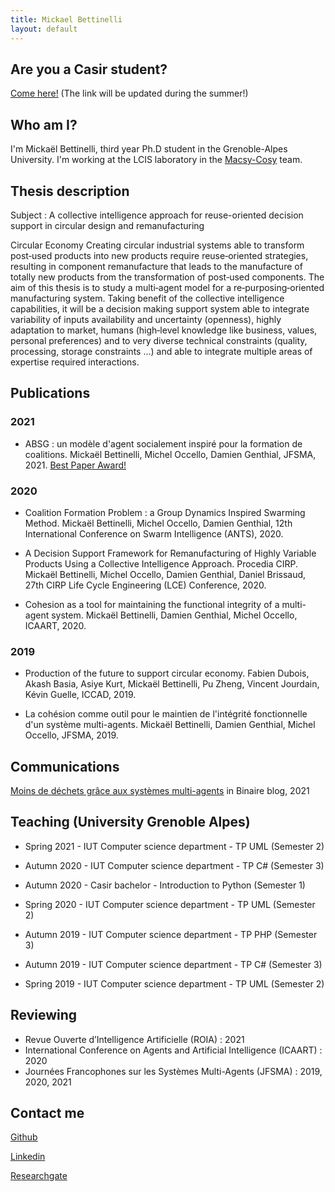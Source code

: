```yaml
---
title: Mickael Bettinelli
layout: default
---
```


## Are you a Casir student?

[Come here!](tp_casir_s1_2020.html) (The link will be updated during the summer!)

## Who am I?

I'm Mickaël Bettinelli, third year Ph.D student in the Grenoble-Alpes University. I'm working at the LCIS laboratory in the [Macsy-Cosy](http://lcis.grenoble-inp.fr/themes/modelisation-commande-et-supervision-des-systemes-complexes-ouverts-et-decentralises/) team.


## Thesis description

Subject : A collective intelligence approach for reuse-oriented decision support in circular design and remanufacturing

Circular Economy Creating circular industrial systems able to transform post‐used products into new products require reuse‐oriented strategies, resulting in component remanufacture that leads to the manufacture of totally new products from the transformation of post‐used components.
The aim of this thesis is to study a multi‐agent model for a re‐purposing‐oriented manufacturing system. Taking benefit of the collective intelligence capabilities, it will be a decision making support system able to integrate variability of inputs availability and uncertainty (openness), highly adaptation to market, humans (high‐level knowledge like business, values, personal preferences) and to very diverse technical constraints (quality, processing, storage constraints ...) and able to integrate multiple areas of expertise required interactions.

## Publications

### 2021

- ABSG : un modèle d'agent socialement inspiré pour la formation de coalitions. Mickaël Bettinelli, Michel Occello, Damien Genthial, JFSMA, 2021. [Best Paper Award!](prix-JFSMA-AFIA-2021.pdf)

### 2020

- Coalition Formation Problem : a Group Dynamics Inspired Swarming Method. Mickaël Bettinelli, Michel Occello, Damien Genthial, 12th International Conference on Swarm Intelligence (ANTS), 2020.

- A Decision Support Framework for Remanufacturing of Highly Variable Products Using a Collective Intelligence Approach. Procedia CIRP. Mickaël Bettinelli, Michel Occello, Damien Genthial, Daniel Brissaud, 27th CIRP Life Cycle Engineering (LCE) Conference, 2020.

- Cohesion as a tool for maintaining the functional integrity of a multi-agent system. Mickaël Bettinelli, Damien Genthial, Michel Occello, ICAART, 2020.

### 2019

- Production of the future to support circular economy. Fabien Dubois, Akash Basia, Asiye Kurt, Mickaël Bettinelli, Pu Zheng, Vincent Jourdain, Kévin Guelle, ICCAD, 2019.

- La cohésion comme outil pour le maintien de l'intégrité fonctionnelle d'un système multi-agents. Mickaël Bettinelli, Damien Genthial, Michel Occello, JFSMA, 2019.

## Communications

[Moins de déchets grâce aux systèmes multi-agents](https://www.lemonde.fr/blog/binaire/2021/05/04/moins-de-dechets-grace-aux-systemes-multi-agents/) in Binaire blog, 2021

## Teaching (University Grenoble Alpes)

- Spring 2021 - IUT Computer science department - TP UML (Semester 2)

- Autumn 2020 - IUT Computer science department - TP C# (Semester 3)

- Autumn 2020 - Casir bachelor - Introduction to Python (Semester 1)

- Spring 2020 - IUT Computer science department - TP UML (Semester 2)

- Autumn 2019 - IUT Computer science department - TP PHP (Semester 3)

- Autumn 2019 - IUT Computer science department - TP C# (Semester 3)

- Spring 2019 - IUT Computer science department - TP UML (Semester 2)

## Reviewing

- Revue Ouverte d’Intelligence Artificielle (ROIA) : 2021
- International Conference on Agents and Artificial Intelligence (ICAART) : 2020
- Journées Francophones sur les Systèmes Multi-Agents (JFSMA) : 2019, 2020, 2021

## Contact me

[Github](https://github.com/MilowB)

[Linkedin](https://www.linkedin.com/in/micka%C3%ABl-bettinelli-a4426198/)

[Researchgate](https://www.researchgate.net/profile/Mickael_Bettinelli)
